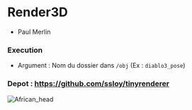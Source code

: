 # Render3D
* Paul Merlin

### Execution
* Argument : Nom du dossier dans `/obj` (Ex : `diablo3_pose`)

### Depot : https://github.com/ssloy/tinyrenderer

![](https://raw.githubusercontent.com/merlin24/Render3D/master/img/output.png "African_head")

